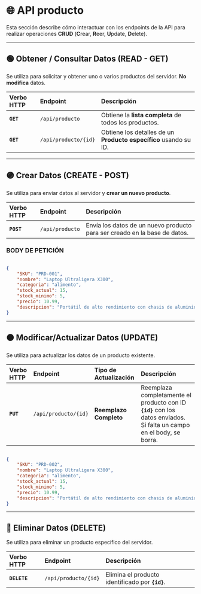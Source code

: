 # 🌐 API producto

Esta sección describe cómo interactuar con los endpoints de la API para realizar operaciones **CRUD** (**C**rear, **R**eer, **U**pdate, **D**elete).

---

## 🟢 Obtener / Consultar Datos (READ - GET)

Se utiliza para solicitar y obtener uno o varios productos del servidor. **No modifica** datos.

| Verbo HTTP | Endpoint | Descripción |
| :--- | :--- | :--- |
| **`GET`** | `/api/producto` | Obtiene la **lista completa** de todos los productos. |
| **`GET`** | `/api/producto/{id}` | Obtiene los detalles de un **Producto específico** usando su ID. |

---

## 🟣 Crear Datos (CREATE - POST)

Se utiliza para enviar datos al servidor y **crear un nuevo producto**.

| Verbo HTTP | Endpoint | Descripción |
| :--- | :--- | :--- |
| **`POST`** | `/api/producto` | Envía los datos de un nuevo producto para ser creado en la base de datos. |

### BODY DE PETICIÓN

```json

{
    "SKU": "PRD-001",
    "nombre": "Laptop Ultraligera X300",
    "categoria": "alimento",
    "stock_actual": 15,
    "stock_minimo": 5,
    "precio": 10.99,
    "descripcion": "Portátil de alto rendimiento con chasis de aluminio.",
}

```

---

## 🟠 Modificar/Actualizar Datos (UPDATE)

Se utiliza para actualizar los datos de un producto existente.

| Verbo HTTP | Endpoint | Tipo de Actualización | Descripción |
| :--- | :--- | :--- | :--- |
| **`PUT`** | `/api/producto/{id}` | **Reemplazo Completo** | Reemplaza completamente el producto con ID **`{id}`** con los datos enviados. Si falta un campo en el body, se borra. |

```json

{
    "SKU": "PRD-002",
    "nombre": "Laptop Ultraligera X300",
    "categoria": "alimento",
    "stock_actual": 15,
    "stock_minimo": 5,
    "precio": 10.99,
    "descripcion": "Portátil de alto rendimiento con chasis de aluminio.",
}

```

---

## 🔴 Eliminar Datos (DELETE)

Se utiliza para eliminar un producto específico del servidor.

| Verbo HTTP | Endpoint | Descripción |
| :--- | :--- | :--- |
| **`DELETE`** | `/api/producto/{id}` | Elimina el producto identificado por **`{id}`**. |